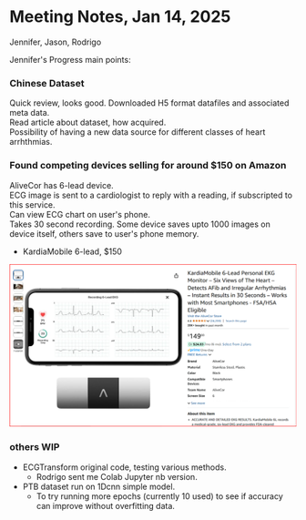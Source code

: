 # Meeting Notes, Jan 14, 2025  
Jennifer, Jason, Rodrigo  

Jennifer's Progress main points:  

### Chinese Dataset  
Quick review, looks good. Downloaded H5 format datafiles and associated meta data.  
Read article about dataset, how acquired.  
Possibility of having a new data source for different classes of heart arrhthmias.   

### Found competing devices selling for around $150 on Amazon  
AliveCor has 6-lead device.  
ECG image is sent to a cardiologist to reply with a reading, if subscripted to this service.  
Can view ECG chart on user's phone.  
Takes 30 second recording.  Some device saves upto 1000 images on device itself, others save to user's phone memory.  

  * KardiaMobile 6-lead, $150   
<img src="https://github.com/JennEYoon/ECG-transform/blob/main/images/KardiaMobile_6.png" width=600px >

### others WIP    
  * ECGTransform original code, testing various methods.
    - Rodrigo sent me Colab Jupyter nb version.  
  * PTB dataset run on 1Dcnn simple model.
    - To try running more epochs (currently 10 used) to see if accuracy can improve without overfitting data.  



